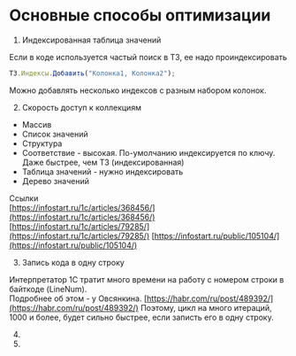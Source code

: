 # Основные способы оптимизации

1. Индексированная таблица значений

Если в коде используется частый поиск в ТЗ, ее надо проиндексировать  
```javascript
ТЗ.Индексы.Добавить("Колонка1, Колонка2");  
```
Можно добавлять несколько индексов с разным набором колонок.  

2. Скорость доступ к коллекциям

* Массив
* Список значений
* Структура
* Соответствие        - высокая. По-умолчанию индексируется по ключу. Даже быстрее, чем ТЗ (индексированная)
* Таблица значений    - нужно индексировать
* Дерево значений

Ссылки  
[https://infostart.ru/1c/articles/368456/](https://infostart.ru/1c/articles/368456/)
[https://infostart.ru/1c/articles/79285/](https://infostart.ru/1c/articles/79285/)
[https://infostart.ru/public/105104/](https://infostart.ru/public/105104/)
[]()
[]()






3. Запись кода в одну строку

Интерпретатор 1С тратит много времени на работу с номером строки в байткоде (LineNum).  
Подробнее об этом - у Овсянкина.  [https://habr.com/ru/post/489392/](https://habr.com/ru/post/489392/)
Поэтому, цикл на много итераций, 1000 и более, будет сильно быстрее, если записть его в одну строку.  

4.
5.